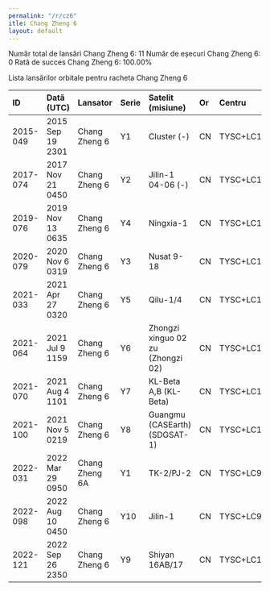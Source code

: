 ```yaml
---
permalink: "/r/cz6"
itle: Chang Zheng 6
layout: default
---
```


Număr total de lansări Chang Zheng 6: 11
Număr de eșecuri Chang Zheng 6: 0
Rată de succes Chang Zheng 6: 100.00%

Lista lansărilor orbitale pentru racheta Chang Zheng 6


| ID       | Dată (UTC)       | Lansator       | Serie   | Satelit (misiune)                 | Or   | Centru    | R   |
|:---------|:-----------------|:---------------|:--------|:----------------------------------|:-----|:----------|:----|
| 2015-049 | 2015 Sep 19 2301 | Chang Zheng 6  | Y1      | Cluster (-)                       | CN   | TYSC+LC16 | S   |
| 2017-074 | 2017 Nov 21 0450 | Chang Zheng 6  | Y2      | Jilin-1 04-06 (-)                 | CN   | TYSC+LC16 | S   |
| 2019-076 | 2019 Nov 13 0635 | Chang Zheng 6  | Y4      | Ningxia-1                         | CN   | TYSC+LC16 | S   |
| 2020-079 | 2020 Nov  6 0319 | Chang Zheng 6  | Y3      | Nusat 9-18                        | CN   | TYSC+LC16 | S   |
| 2021-033 | 2021 Apr 27 0320 | Chang Zheng 6  | Y5      | Qilu-1/4                          | CN   | TYSC+LC16 | S   |
| 2021-064 | 2021 Jul  9 1159 | Chang Zheng 6  | Y6      | Zhongzi xinguo 02 zu (Zhongzi 02) | CN   | TYSC+LC16 | S   |
| 2021-070 | 2021 Aug  4 1101 | Chang Zheng 6  | Y7      | KL-Beta A,B (KL-Beta)             | CN   | TYSC+LC16 | S   |
| 2021-100 | 2021 Nov  5 0219 | Chang Zheng 6  | Y8      | Guangmu (CASEarth) (SDGSAT-1)     | CN   | TYSC+LC16 | S   |
| 2022-031 | 2022 Mar 29 0950 | Chang Zheng 6A | Y1      | TK-2/PJ-2                         | CN   | TYSC+LC9A | S   |
| 2022-098 | 2022 Aug 10 0450 | Chang Zheng 6  | Y10     | Jilin-1                           | CN   | TYSC+LC9  | S   |
| 2022-121 | 2022 Sep 26 2350 | Chang Zheng 6  | Y9      | Shiyan 16AB/17                    | CN   | TYSC+LC16 | S   |

